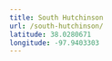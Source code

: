 ```yaml
---
title: South Hutchinson
url: /south-hutchinson/
latitude: 38.0280671
longitude: -97.9403303
---
```

